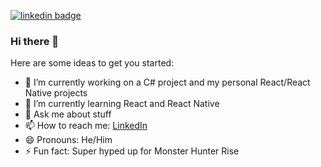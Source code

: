 [![linkedin badge](https://img.shields.io/badge/Sean_Quijote-30302f?style=flat&logo=linkedin)](https://www.linkedin.com/in/seanquijote/)

### Hi there 👋

Here are some ideas to get you started:

- 🔭 I’m currently working on a C# project and my personal React/React Native projects
- 🌱 I’m currently learning React and React Native
- 💬 Ask me about stuff
- 📫 How to reach me: [LinkedIn](https://www.linkedin.com/in/seanquijote/)
- 😄 Pronouns: He/Him
- ⚡ Fun fact: Super hyped up for Monster Hunter Rise
